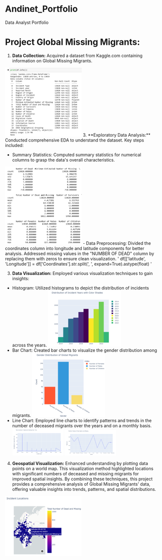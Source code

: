 # Andinet_Portfolio
Data Analyst Portfolio

# Project Global Missing Migrants:
1.	**Data Collection:** Acquired a dataset from Kaggle.com containing information on Global Missing Migrants.
<img src="Migrants_Basic_Info.png" alt="alt text" width="50%" height="50%">
3.	**Exploratory Data Analysis:** Conducted comprehensive EDA to understand the dataset. Key steps included:

-	Summary Statistics: Computed summary statistics for numerical columns to grasp the data's overall characteristics.
<img src="Summary_Stat.png" alt="alt text" width="50%" height="50%">
-	Data Preprocessing: Divided the coordinates column into longitude and latitude components for better analysis. Addressed missing values in the "NUMBER OF DEAD" column by replacing them with zeros to ensure clean visualization.
   ' df[['latitude', 'Longitude']] = df['Coordinates'].str.split(', ', expand=True).astype(float)  '

3.	**Data Visualization:** Employed various visualization techniques to gain insights:
-	Histogram: Utilized histograms to depict the distribution of incidents across the years.
 	<img src="Histogram.png" alt="alt text" width="50%" height="50%">
-	Bar Chart: Created bar charts to visualize the gender distribution among migrants.
 	<img src="BarChart.png" alt="alt text" width="50%" height="50%">
-	Line Chart: Employed line charts to identify patterns and trends in the number of deceased migrants over the years and on a monthly basis.
    <img src="Yearly_Trends.png" alt="alt text" width="35%" height="35%">        <img src="Monthly_Trends.png" alt="alt text" width="35%" height="35%">
4.	**Geospatial Visualization:** Enhanced understanding by plotting data points on a world map. This visualization method highlighted locations with significant numbers of deceased and missing migrants for improved spatial insights.
By combining these techniques, this project provides a comprehensive analysis of Global Missing Migrants' data, offering valuable insights into trends, patterns, and spatial distributions.
<img src="Geospatial.png" alt="alt text" width="50%" height="50%">






